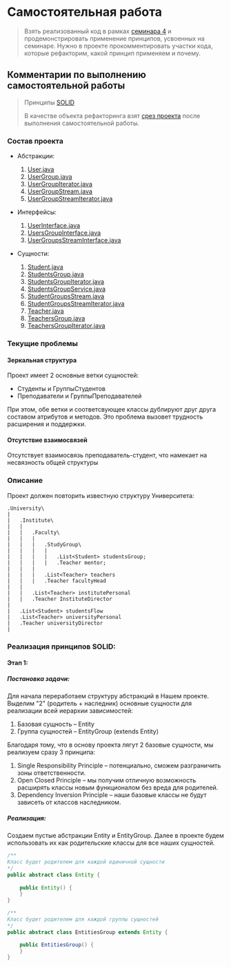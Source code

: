 # Самостоятельная работа

> Взять реализованный код в рамках [семинара 4](https://github.com/AllIWantIsNotAvailable/GeekBrains_OOP/tree/main/seminars/Sem04_Generics_part_1/OnlineTasks/src/data) и продемонстрировать применение принципов, усвоенных на семинаре. 
> Нужно в проекте прокомментировать участки кода, которые рефакторим, какой принцип применяем и почему.


## Комментарии по выполнению самостоятельной работы

> Принципы [SOLID](https://github.com/AllIWantIsNotAvailable/GeekBrains_OOP/blob/main/seminars/Sem06_OOP_Desing_and_SOLID/OnlineTasks/SOLID.md)
> 
> В качестве объекта рефакторинга взят [срез проекта](https://github.com/AllIWantIsNotAvailable/GeekBrains_OOP/tree/main/seminars/Sem04_Generics_part_1/HomeWork) после выполнения самостоятельной работы.

### Состав проекта

- Абстракции:
	1. [User.java](https://github.com/AllIWantIsNotAvailable/GeekBrains_OOP/blob/main/seminars/Sem04_Generics_part_1/HomeWork/src/Abstracts/User.java)
	2. [UserGroup.java](https://github.com/AllIWantIsNotAvailable/GeekBrains_OOP/blob/main/seminars/Sem04_Generics_part_1/HomeWork/src/Abstracts/UsersGroup.java)
	3. [UserGroupIterator.java](https://github.com/AllIWantIsNotAvailable/GeekBrains_OOP/blob/main/seminars/Sem04_Generics_part_1/HomeWork/src/Abstracts/UsersGroupIterator.java)
	4. [UserGroupStream.java](https://github.com/AllIWantIsNotAvailable/GeekBrains_OOP/blob/main/seminars/Sem04_Generics_part_1/HomeWork/src/Abstracts/UserGroupsStream.java)
	5. [UserGroupStreamIterator.java](https://github.com/AllIWantIsNotAvailable/GeekBrains_OOP/blob/main/seminars/Sem04_Generics_part_1/HomeWork/src/Abstracts/UserGroupsStreamIterator.java)

- Интерфейсы:
	1. [UserInterface.java](https://github.com/AllIWantIsNotAvailable/GeekBrains_OOP/blob/main/seminars/Sem04_Generics_part_1/HomeWork/src/Interfaces/UserInterface.java)
	2. [UsersGroupInterface.java](https://github.com/AllIWantIsNotAvailable/GeekBrains_OOP/blob/main/seminars/Sem04_Generics_part_1/HomeWork/src/Interfaces/UsersGroupInterface.java)
	3. [UserGroupsStreamInterface.java](https://github.com/AllIWantIsNotAvailable/GeekBrains_OOP/blob/main/seminars/Sem04_Generics_part_1/HomeWork/src/Interfaces/UserGroupsStreamInterface.java)

- Сущности:
	1. [Student.java](https://github.com/AllIWantIsNotAvailable/GeekBrains_OOP/blob/main/seminars/Sem04_Generics_part_1/HomeWork/src/Entities/Student/Student.java)
	2. [StudentsGroup.java](https://github.com/AllIWantIsNotAvailable/GeekBrains_OOP/blob/main/seminars/Sem04_Generics_part_1/HomeWork/src/Entities/Student/StudentsGroup.java)
	3. [StudentsGroupIterator.java](https://github.com/AllIWantIsNotAvailable/GeekBrains_OOP/blob/main/seminars/Sem04_Generics_part_1/HomeWork/src/Entities/Student/StudentsGroupIterator.java)
	4. [StudentsGroupService.java](https://github.com/AllIWantIsNotAvailable/GeekBrains_OOP/blob/main/seminars/Sem04_Generics_part_1/HomeWork/src/Entities/Student/StudentsGroupService.java)
	5. [StudentGroupsStream.java](https://github.com/AllIWantIsNotAvailable/GeekBrains_OOP/blob/main/seminars/Sem04_Generics_part_1/HomeWork/src/Entities/Student/StudentGroupsStream.java)
	6. [StudentGroupsStreamIterator.java](https://github.com/AllIWantIsNotAvailable/GeekBrains_OOP/blob/main/seminars/Sem04_Generics_part_1/HomeWork/src/Entities/Student/StudentGroupsStreamIterator.java)
	7. [Teacher.java](https://github.com/AllIWantIsNotAvailable/GeekBrains_OOP/blob/main/seminars/Sem04_Generics_part_1/HomeWork/src/Entities/Teacher/Teacher.java)
	8. [TeachersGroup.java](https://github.com/AllIWantIsNotAvailable/GeekBrains_OOP/blob/main/seminars/Sem04_Generics_part_1/HomeWork/src/Entities/Teacher/TeachersGroup.java)
	9. [TeachersGroupIterator.java](https://github.com/AllIWantIsNotAvailable/GeekBrains_OOP/blob/main/seminars/Sem04_Generics_part_1/HomeWork/src/Entities/Teacher/TeachersGroupIterator.java)


### Текущие проблемы

#### Зеркальная структура

Проект имеет 2 основные ветки сущностей:
- Студенты и ГруппыСтудентов
- Преподаватели и ГруппыПреподавателей

При этом, обе ветки и соответсвующее классы дублируют друг друга составом атрибутов и методов.
Это проблема вызовет трудность расширения и поддержки.


#### Отсутствие взаимосвязей

Отсутствует взаимосвязь преподаватель-студент, что намекает на несвязность общей структуры


### Описание 

Проект должен повторить известную структуру Университета:

	.University\
	|
	|	.Institute\
	|	|
	|	|	.Faculty\
	|	|	|
	|	|	|	.StudyGroup\
	|	|	|	|
	|	|	|	|	.List<Student> studentsGroup;
	|	|	|	|	.Teacher mentor;
	|	|	|
	|	|	|	.List<Teacher> teachers
	|	|	|	.Teacher facultyHead
	|	|	
	|	|	.List<Teacher> institutePersonal
	|	|	.Teacher InstituteDirector
	|
	|	.List<Student> studentsFlow
	|	.List<Teacher> universityPersonal
	|	.Teacher universityDirector
	|


### Реализация принципов SOLID:

#### Этап 1:

##### Постановка задачи:

Для начала переработаем структуру абстракций в Нашем проекте. Выделим "2" (родитель + наследник) основные сущности для реализации всей иерархии зависимостей:
1. Базовая сущность – Entity
2. Группа сущностей – EntityGroup (extends Entity)

Благодаря тому, что в основу проекта лягут 2 базовые сущности, мы реализуем сразу 3 принципа:
1. Single Responsibility Principle – потенциально, сможем разграничить зоны ответственности.
2. Open Closed Principle – мы получим отличную возможность расширять классы новым функционалом без вреда для родителей.
3. Dependency Inversion Principle – наши базовые классы не будут зависеть от классов наследником.


##### Реализация:

Создаем пустые абстракции Entity и EntityGroup. Далее в проекте будем использовать их как родительские классы для все наших сущностей.

```Java
/**
Класс будет родителем для каждой единичной сущности
*/
public abstract class Entity {  
  
	public Entity() {  
	}  
}
```

```Java
/**
Класс будет родителем для каждой группы сущностей
*/
public abstract class EntitiesGroup extends Entity {

	public EntitiesGroup() {
	}
}
```